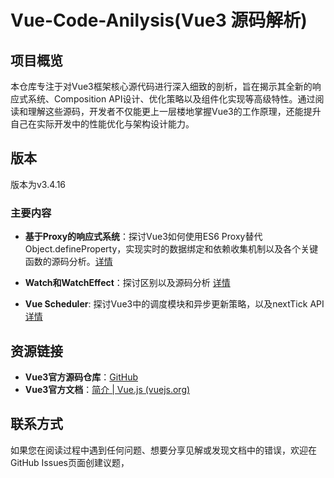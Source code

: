 # Vue-Code-Anilysis(Vue3 源码解析)
## 项目概览

本仓库专注于对Vue3框架核心源代码进行深入细致的剖析，旨在揭示其全新的响应式系统、Composition API设计、优化策略以及组件化实现等高级特性。通过阅读和理解这些源码，开发者不仅能更上一层楼地掌握Vue3的工作原理，还能提升自己在实际开发中的性能优化与架构设计能力。

## 版本

版本为v3.4.16

### 主要内容

- **基于Proxy的响应式系统**：探讨Vue3如何使用ES6 Proxy替代Object.defineProperty，实现实时的数据绑定和依赖收集机制以及各个关键函数的源码分析。[详情](reactive/reactivity源码解析.md)

- **Watch和WatchEffect**：探讨区别以及源码分析 [详情](runtime-core/watch和watchEffect.md)

- **Vue Scheduler**: 探讨Vue3中的调度模块和异步更新策略，以及nextTick API  [详情](runtime-core/vue调度器(Scheduler).md)

  

## 资源链接

- **Vue3官方源码仓库**：[GitHub](https://github.com/vuejs/core)
- **Vue3官方文档**：[简介 | Vue.js (vuejs.org)](https://cn.vuejs.org/guide/introduction.html)

## 联系方式

如果您在阅读过程中遇到任何问题、想要分享见解或发现文档中的错误，欢迎在GitHub Issues页面创建议题，
